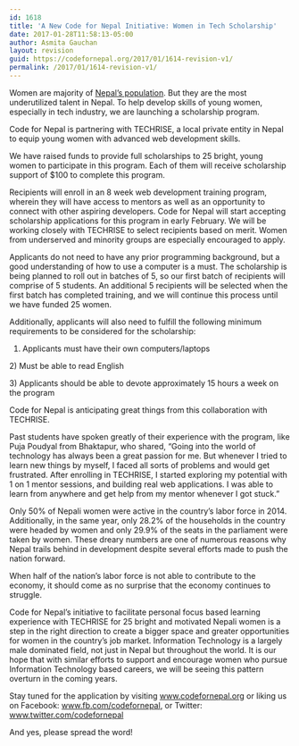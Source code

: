 ```yaml
---
id: 1618
title: 'A New Code for Nepal Initiative: Women in Tech Scholarship'
date: 2017-01-28T11:58:13-05:00
author: Asmita Gauchan
layout: revision
guid: https://codefornepal.org/2017/01/1614-revision-v1/
permalink: /2017/01/1614-revision-v1/
---
```

<span style="font-weight: 400">Women are majority of </span>[<span style="font-weight: 400">Nepal’s population</span>](http://www.nepalmap.org/profiles/country-NP-nepal/#demographics)<span style="font-weight: 400">. But they are the most underutilized talent in Nepal. To help develop skills of young women, especially in tech industry, we are launching a scholarship program.</span>

Code for Nepal is partnering with TECHRISE, a local private entity in Nepal to equip young women with advanced web development skills.

We have raised funds to provide full scholarships to 25 bright, young women to participate in this program. Each of them will receive scholarship support of $100 to complete this program.

Recipients will enroll in an 8 week web development training program, wherein they will have access to mentors as well as an opportunity to connect with other aspiring developers. Code for Nepal will start accepting scholarship applications for this program in early February. We will be working closely with TECHRISE to select recipients based on merit. Women from underserved and minority groups are especially encouraged to apply.

Applicants do not need to have any prior programming background, but a good understanding of how to use a computer is a must. The scholarship is being planned to roll out in batches of 5, so our first batch of recipients will comprise of 5 students. An additional 5 recipients will be selected when the first batch has completed training, and we will continue this process until we have funded 25 women.

Additionally, applicants will also need to fulfill the following minimum requirements to be considered for the scholarship:

1) Applicants must have their own computers/laptops

<span style="font-weight: 400">2) Must be able to read English </span>

<span style="font-weight: 400">3) Applicants should be able to devote approximately 15 hours a week on the program </span>

Code for Nepal is anticipating great things from this collaboration with TECHRISE.

Past students have spoken greatly of their experience with the program, like Puja Poudyal from Bhaktapur, who shared, &#8220;Going into the world of technology has always been a great passion for me. But whenever I tried to learn new things by myself, I faced all sorts of problems and would get frustrated. After enrolling in TECHRISE, I started exploring my potential with 1 on 1 mentor sessions, and building real web applications. I was able to learn from anywhere and get help from my mentor whenever I got stuck.&#8221;

Only 50% of Nepali women were active in the country&#8217;s labor force in 2014. Additionally, in the same year, only 28.2% of the households in the country were headed by women and only 29.9% of the seats in the parliament were taken by women. These dreary numbers are one of numerous reasons why Nepal trails behind in development despite several efforts made to push the nation forward.

When half of the nation’s labor force is not able to contribute to the economy, it should come as no surprise that the economy continues to struggle.

Code for Nepal&#8217;s initiative to facilitate personal focus based learning experience with TECHRISE for 25 bright and motivated Nepali women is a step in the right direction to create a bigger space and greater opportunities for women in the country&#8217;s job market. Information Technology is a largely male dominated field, not just in Nepal but throughout the world. It is our hope that with similar efforts to support and encourage women who pursue Information Technology based careers, we will be seeing this pattern overturn in the coming years.

<span style="font-weight: 400">Stay tuned for the application by visiting </span>[<span style="font-weight: 400">www.codefornepal.org</span>](https://codefornepal.org) <span style="font-weight: 400">or liking us on Facebook: </span>[<span style="font-weight: 400">www.fb.com/codefornepal</span>](http://www.fb.com/codefornepal)<span style="font-weight: 400">, or Twitter: </span>[<span style="font-weight: 400">www.twitter.com/codefornepal</span>](http://www.twitter.com/codefornepal)

<span style="font-weight: 400">And yes, please spread the word! </span>